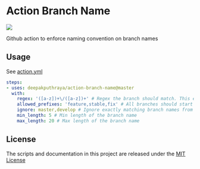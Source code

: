 # Action Branch Name
![](https://github.com/deepakputhraya/action-branch-name/workflows/.github/workflows/main.yml/badge.svg)

Github action to enforce naming convention on branch names

## Usage

See [action.yml](./action.yml)

```yaml
steps:
- uses: deepakputhraya/action-branch-name@master
  with:
    regex: '([a-z])+\/([a-z])+' # Regex the branch should match. This example enforces grouping
    allowed_prefixes: 'feature,stable,fix' # All branches should start with the given prefix
    ignore: master,develop # Ignore exactly matching branch names from convention
    min_length: 5 # Min length of the branch name
    max_length: 20 # Max length of the branch name
```

## License
The scripts and documentation in this project are released under the [MIT License](./LICENSE)
